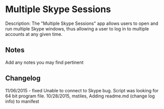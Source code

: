 Multiple Skype Sessions
=======================
Description: The "Multiple Skype Sessions" app allows users to open and run multiple Skype windows, thus allowing a user to log in to multiple accounts at any given time.

Notes
----
Add any notes you may find pertinent 

Changelog
----
11/06/2015 - fixed Unable to connect to Skype bug. Script was looking for 64 bit program file.
10/28/2015, mstiles, Adding readme.md (change log info) to manifest
